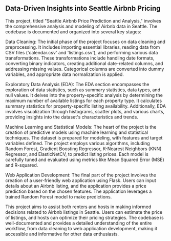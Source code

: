 ## Data-Driven Insights into Seattle Airbnb Pricing

This project, titled "Seattle Airbnb Price Prediction and Analysis," involves the comprehensive analysis and modeling of Airbnb data in Seattle. The codebase is  documented and organized into several key stages:

Data Cleaning:
The initial phase of the project focuses on data cleaning and preprocessing. It includes importing essential libraries, reading data from CSV files ('calendar.csv' and 'listings.csv'), and performing various data transformations. These transformations include handling date formats, converting binary indicators, creating additional date-related columns, and addressing missing values. Categorical columns are converted into dummy variables, and appropriate data normalization is applied.

Exploratory Data Analysis (EDA):
The EDA section encompasses the exploration of data statistics, such as summary statistics, data types, and null values. It delves into the property-specific analysis by determining the maximum number of available listings for each property type. It calculates summary statistics for property-specific listing availability. Additionally, EDA involves visualization through histograms, scatter plots, and various charts, providing insights into the dataset's characteristics and trends.

Machine Learning and Statistical Models:
The heart of the project is the creation of predictive models using machine learning and statistical techniques. The dataset is prepared for modeling, with features and target variables defined. The project employs various algorithms, including Random Forest, Gradient Boosting Regressor, K-Nearest Neighbors (KNN) Regressor, and ElasticNetCV, to predict listing prices. Each model is carefully tuned and evaluated using metrics like Mean Squared Error (MSE) and R-squared.

Web Application Development:
The final part of the project involves the creation of a user-friendly web application using Flask. Users can input details about an Airbnb listing, and the application provides a price prediction based on the chosen features. The application leverages a trained Random Forest model to make predictions.

This project aims to assist both renters and hosts in making informed decisions related to Airbnb listings in Seattle. Users can estimate the price of listings, and hosts can optimize their pricing strategies. The codebase is well-documented and provides a detailed understanding of the entire workflow, from data cleaning to web application development, making it accessible and informative for other data enthusiasts.





